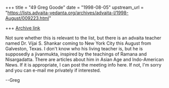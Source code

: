 +++
title = "49 Greg Goode"
date = "1998-08-05"
upstream_url = "https://lists.advaita-vedanta.org/archives/advaita-l/1998-August/009223.html"

+++
[Archive link](https://lists.advaita-vedanta.org/archives/advaita-l/1998-August/009223.html)

Not sure whether this is relevant to the list, but there is an advaita
teacher named Dr. Vijai S. Shankar coming to New York City this August from
Galveston, Texas.  I don't know who his living teacher is, but he is
supposedly a jivanmukta, inspired by the teachings of Ramana and
Nisargadatta.  There are articles about him in Asian Age and Indo-American
News.  If it is appropriate, I can post the meeting info here.  If not, I'm
sorry and you can e-mail me privately if interested.

--Greg

